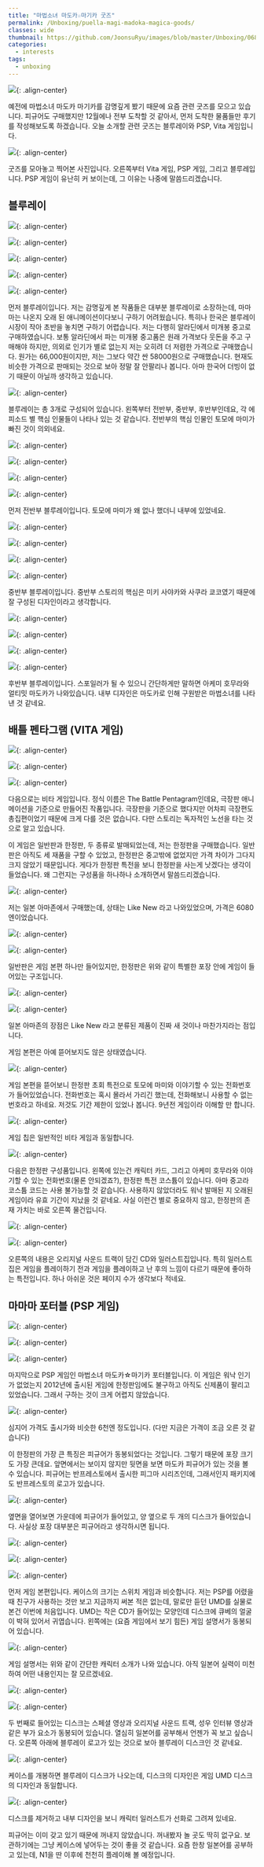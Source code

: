 ```yaml
---
title: "마법소녀 마도카☆마기카 굿즈"
permalink: /Unboxing/puella-magi-madoka-magica-goods/
classes: wide
thumbnail: https://github.com/JoonsuRyu/images/blob/master/Unboxing/068/00.jpg?raw=true
categories:
  - interests
tags:
  - unboxing
---
```


![](https://github.com/JoonsuRyu/images/blob/master/Unboxing/068/00.jpg?raw=true){: .align-center}

예전에 마법소녀 마도카 마기카를 감명깊게 봤기 때문에 요즘 관련 굿즈를 모으고 있습니다. 피규어도 구매했지만 12월에나 전부 도착할 것 같아서, 먼저 도착한 물품들만 후기를 작성해보도록 하겠습니다. 오늘 소개할 관련 굿즈는 블루레이와 PSP, Vita 게임입니다.

![](https://github.com/JoonsuRyu/images/blob/master/Unboxing/068/01.jpg?raw=true){: .align-center}

굿즈를 모아놓고 찍어본 사진입니다. 오른쪽부터 Vita 게임, PSP 게임, 그리고 블루레입니다. PSP 게임이 유난히 커 보이는데, 그 이유는 나중에 말씀드리겠습니다.

## 블루레이

![](https://github.com/JoonsuRyu/images/blob/master/Unboxing/068/02.jpg?raw=true){: .align-center}

![](https://github.com/JoonsuRyu/images/blob/master/Unboxing/068/03.jpg?raw=true){: .align-center}

![](https://github.com/JoonsuRyu/images/blob/master/Unboxing/068/04.jpg?raw=true){: .align-center}

![](https://github.com/JoonsuRyu/images/blob/master/Unboxing/068/05.jpg?raw=true){: .align-center}

![](https://github.com/JoonsuRyu/images/blob/master/Unboxing/068/06.jpg?raw=true){: .align-center}

먼저 블루레이입니다. 저는 감명깊게 본 작품들은 대부분 블루레이로 소장하는데, 마마마는 나온지 오래 된 애니메이션이다보니 구하기 어려웠습니다. 특히나 한국은 블루레이 시장이 작아 초반을 놓치면 구하기 어렵습니다. 저는 다행히 알라딘에서 미개봉 중고로 구매하였습니다. 보통 알라딘에서 파는 미개봉 중고품은 원래 가격보다 웃돈을 주고 구매해야 하지만, 의외로 인기가 별로 없는지 저는 오히려 더 저렴한 가격으로 구매했습니다. 원가는 66,000원이지만, 저는 그보다 약간 싼 58000원으로 구매했습니다. 현재도 비슷한 가격으로 판매되는 것으로 보아 정말 잘 안팔리나 봅니다. 아마 한국어 더빙이 없기 때문이 아닐까 생각하고 있습니다.

![](https://github.com/JoonsuRyu/images/blob/master/Unboxing/068/07.jpg?raw=true){: .align-center}

블루레이는 총 3개로 구성되어 있습니다. 왼쪽부터 전반부, 중반부, 후반부인데요, 각 에피소드 별 핵심 인물들이 나타나 있는 것 같습니다. 전반부의 핵심 인물인 토모에 마미가 빠진 것이 의외네요.

![](https://github.com/JoonsuRyu/images/blob/master/Unboxing/068/08.jpg?raw=true){: .align-center}

![](https://github.com/JoonsuRyu/images/blob/master/Unboxing/068/09.jpg?raw=true){: .align-center}

![](https://github.com/JoonsuRyu/images/blob/master/Unboxing/068/10.jpg?raw=true){: .align-center}

![](https://github.com/JoonsuRyu/images/blob/master/Unboxing/068/11.jpg?raw=true){: .align-center}

먼저 전반부 블루레이입니다. 토모에 마미가 왜 없나 했더니 내부에 있었네요.

![](https://github.com/JoonsuRyu/images/blob/master/Unboxing/068/12.jpg?raw=true){: .align-center}

![](https://github.com/JoonsuRyu/images/blob/master/Unboxing/068/13.jpg?raw=true){: .align-center}

![](https://github.com/JoonsuRyu/images/blob/master/Unboxing/068/14.jpg?raw=true){: .align-center}

![](https://github.com/JoonsuRyu/images/blob/master/Unboxing/068/15.jpg?raw=true){: .align-center}

중반부 블루레이입니다. 중반부 스토리의 핵심은 미키 사야카와 사쿠라 쿄코였기 때문에 잘 구성된 디자인이라고 생각합니다.

![](https://github.com/JoonsuRyu/images/blob/master/Unboxing/068/16.jpg?raw=true){: .align-center}

![](https://github.com/JoonsuRyu/images/blob/master/Unboxing/068/17.jpg?raw=true){: .align-center}

![](https://github.com/JoonsuRyu/images/blob/master/Unboxing/068/18.jpg?raw=true){: .align-center}

![](https://github.com/JoonsuRyu/images/blob/master/Unboxing/068/19.jpg?raw=true){: .align-center}

후반부 블루레이입니다. 스포일러가 될 수 있으니 간단하게만 말하면 아케미 호무라와 얼티밋 마도카가 나와있습니다. 내부 디자인은 마도카로 인해 구원받은 마법소녀를 나타낸 것 같네요.

## 배틀 펜타그램 (VITA 게임)

![](https://github.com/JoonsuRyu/images/blob/master/Unboxing/068/20.jpg?raw=true){: .align-center}

![](https://github.com/JoonsuRyu/images/blob/master/Unboxing/068/21.jpg?raw=true){: .align-center}

![](https://github.com/JoonsuRyu/images/blob/master/Unboxing/068/22.jpg?raw=true){: .align-center}

다음으로는 비타 게임입니다. 정식 이름은 The Battle Pentagram인데요, 극장판 애니메이션을 기준으로 만들어진 작품입니다. 극장판을 기준으로 했다지만 어차피 극장편도 총집편이었기 때문에 크게 다를 것은 없습니다. 다만 스토리는 독자적인 노선을 타는 것으로 알고 있습니다.

이 게임은 일반판과 한정판, 두 종류로 발매되었는데, 저는 한정판을 구매했습니다. 일반판은 아직도 세 재품을 구할 수 있었고, 한정판은 중고밖에 없었지만 가격 차이가 그다지 크지 않았기 때문입니다. 게다가 한정판 특전을 보니 한정판을 사는게 낫겠다는 생각이 들었습니다. 왜 그런지는 구성품을 하나하나 소개하면서 말씀드리겠습니다.

![](https://github.com/JoonsuRyu/images/blob/master/Unboxing/068/23.png?raw=true){: .align-center}

저는 일본 아마존에서 구매했는데, 상태는 Like New 라고 나와있었으며, 가격은 6080엔이었습니다.

![](https://github.com/JoonsuRyu/images/blob/master/Unboxing/068/24.jpg?raw=true){: .align-center}

![](https://github.com/JoonsuRyu/images/blob/master/Unboxing/068/25.jpg?raw=true){: .align-center}

일반판은 게임 본편 하나만 들어있지만, 한정판은 위와 같이 특별한 포장 안에 게임이 들어있는 구조입니다.

![](https://github.com/JoonsuRyu/images/blob/master/Unboxing/068/26.jpg?raw=true){: .align-center}

![](https://github.com/JoonsuRyu/images/blob/master/Unboxing/068/27.jpg?raw=true){: .align-center}

일본 아마존의 장점은 Like New 라고 분류된 제품이 진짜 새 것이나 마찬가지라는 점입니다. 

게임 본편은 아예 뜯어보지도 않은 상태였습니다.

![](https://github.com/JoonsuRyu/images/blob/master/Unboxing/068/28.jpg?raw=true){: .align-center}

게임 본편을 뜯어보니 한정판 초회 특전으로 토모에 마미와 이야기할 수 있는 전화번호가 들어있었습니다. 전화번호는 혹시 몰라서 가리긴 했는데, 전화해보니 사용할 수 없는 번호라고 하네요. 저것도 기간 제한이 있었나 봅니다. 9년전 게임이라 이해할 만 합니다.

![](https://github.com/JoonsuRyu/images/blob/master/Unboxing/068/29.jpg?raw=true){: .align-center}

게임 칩은 일반적인 비타 게임과 동일합니다.

![](https://github.com/JoonsuRyu/images/blob/master/Unboxing/068/30.jpg?raw=true){: .align-center}

다음은 한정판 구성품입니다. 왼쪽에 있는건 캐릭터 카드, 그리고 아케미 호무라와 이야기할 수 있는 전화번호(물론 안되겠죠?), 한정판 특전 코스튬이 있습니다. 아마 중고라 코스튬 코드는 사용 불가능할 것 같습니다. 사용하지 않았더라도 워낙 발매된 지 오래된 게임이라 유효 기간이 지났을 것 같네요. 사실 이런건 별로 중요하지 않고, 한정판의 존재 가치는 바로 오른쪽 물건입니다.

![](https://github.com/JoonsuRyu/images/blob/master/Unboxing/068/31.jpg?raw=true){: .align-center}

![](https://github.com/JoonsuRyu/images/blob/master/Unboxing/068/32.jpg?raw=true){: .align-center}

오른쪽의 내용은 오리지널 사운드 트랙이 담긴 CD와 일러스트집입니다. 특히 일러스트 집은 게임을 플레이하기 전과 게임을 플레이하고 난 후의 느낌이 다르기 때문에 좋아하는 특전입니다. 하나 아쉬운 것은 페이지 수가 생각보다 적네요.

## 마마마 포터블 (PSP 게임)

![](https://github.com/JoonsuRyu/images/blob/master/Unboxing/068/33.jpg?raw=true){: .align-center}

![](https://github.com/JoonsuRyu/images/blob/master/Unboxing/068/34.jpg?raw=true){: .align-center}

![](https://github.com/JoonsuRyu/images/blob/master/Unboxing/068/35.jpg?raw=true){: .align-center}

마지막으로 PSP 게임인 마법소녀 마도카☆마기카 포터블입니다. 이 게임은 워낙 인기가 없었는지 2012년에 출시된 게임에 한정판임에도 불구하고 아직도 신제품이 팔리고 있었습니다. 그래서 구하는 것이 크게 어렵지 않았습니다.

![](https://github.com/JoonsuRyu/images/blob/master/Unboxing/068/36.png?raw=true){: .align-center}

심지어 가격도 출시가와 비슷한 6천엔 정도입니다. (다만 지금은 가격이 조금 오른 것 같습니다)

이 한정판의 가장 큰 특징은 피규어가 동봉되었다는 것입니다. 그렇기 때문에 포장 크기도 가장 큰데요. 앞면에서는 보이지 않지만 뒷면을 보면 마도카 피규어가 있는 것을 볼 수 있습니다. 피규어는 반프레스토에서 출시한 피그마 시리즈인데, 그래서인지 패키지에도 반프레스토의 로고가 있습니다.

![](https://github.com/JoonsuRyu/images/blob/master/Unboxing/068/37.jpg?raw=true){: .align-center}

옆면을 열어보면 가운데에 피규어가 들어있고, 양 옆으로 두 개의 디스크가 들어있습니다. 사실상 포장 대부분은 피규어라고 생각하시면 됩니다.

![](https://github.com/JoonsuRyu/images/blob/master/Unboxing/068/38.jpg?raw=true){: .align-center}

![](https://github.com/JoonsuRyu/images/blob/master/Unboxing/068/39.jpg?raw=true){: .align-center}

![](https://github.com/JoonsuRyu/images/blob/master/Unboxing/068/40.jpg?raw=true){: .align-center}

먼저 게임 본편입니다. 케이스의 크기는 스위치 게임과 비슷합니다. 저는 PSP를 어렸을 때 친구가 사용하는 것만 보고 지금까지 써본 적은 없는데, 말로만 듣던 UMD를 실물로 본건 이번에 처음입니다. UMD는 작은 CD가 들어있는 모양인데 디스크에 큐베의 얼굴이 박혀 있어서 귀엽습니다. 왼쪽에는 (요즘 게임에서 보기 힘든) 게임 설명서가 동봉되어 있습니다.

![](https://github.com/JoonsuRyu/images/blob/master/Unboxing/068/41.jpg?raw=true){: .align-center}

게임 설명서는 위와 같이 간단한 캐릭터 소개가 나와 있습니다. 아직 일본어 실력이 미천하여 어떤 내용인지는 잘 모르겠네요.

![](https://github.com/JoonsuRyu/images/blob/master/Unboxing/068/42.jpg?raw=true){: .align-center}

![](https://github.com/JoonsuRyu/images/blob/master/Unboxing/068/43.jpg?raw=true){: .align-center}

두 번째로 들어있는 디스크는 스페셜 영상과 오리지널 사운드 트랙, 성우 인터뷰 영상과 같은 부가 요소가 동봉되어 있습니다. 열심히 일본어를 공부해서 언젠가 꼭 보고 싶습니다. 오른쪽 아래에 블루레이 로고가 있는 것으로 보아 블루레이 디스크인 것 같네요.

![](https://github.com/JoonsuRyu/images/blob/master/Unboxing/068/44.jpg?raw=true){: .align-center}

케이스를 개봉하면 블루레이 디스크가 나오는데, 디스크의 디자인은 게임 UMD 디스크의 디자인과 동일합니다.

![](https://github.com/JoonsuRyu/images/blob/master/Unboxing/068/45.jpg?raw=true){: .align-center}

디스크를 제거하고 내부 디자인을 보니 캐릭터 일러스트가 선화로 그려져 있네요.

피규어는 이미 갖고 있기 때문에 꺼내지 않았습니다. 꺼내봤자 놀 곳도 딱히 없구요. 보관하기에는 그냥 케이스에 넣어두는 것이 좋을 것 같습니다. 요즘 한창 일본어를 공부하고 있는데, N1을 딴 이후에 천천히 플레이해 볼 예정입니다.